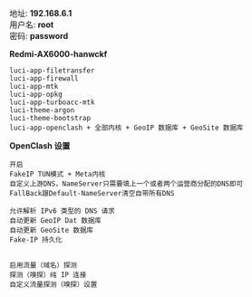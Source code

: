 地址: **192.168.6.1**<br>
用户名: **root**<br>
密码: **password**


**Redmi-AX6000-hanwckf**
```
luci-app-filetransfer
luci-app-firewall
luci-app-mtk
luci-app-opkg
luci-app-turboacc-mtk
luci-theme-argon
luci-theme-bootstrap
luci-app-openclash + 全部内核 + GeoIP 数据库 + GeoSite 数据库
```


**OpenClash 设置**
```
开启
FakeIP TUN模式 + Meta内核
自定义上游DNS，NameServer只需要填上一个或者两个运营商分配的DNS即可
FallBack跟Default-NameServer清空自带所有DNS

允许解析 IPv6 类型的 DNS 请求
自动更新 GeoIP Dat 数据库
自动更新 GeoSite 数据库
Fake-IP 持久化


启用流量（域名）探测
探测（嗅探）纯 IP 连接
自定义流量探测（嗅探）设置
```

